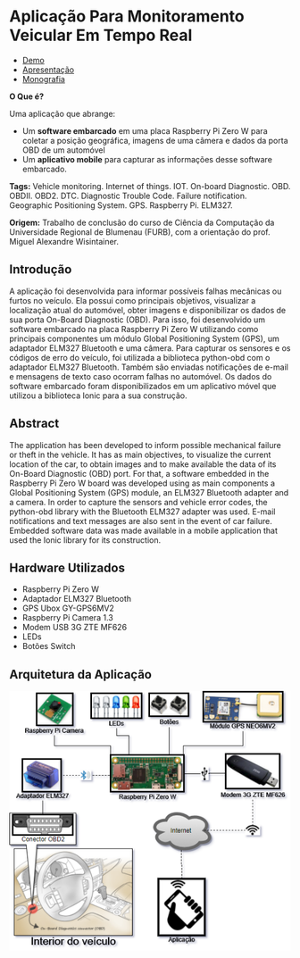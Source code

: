 # Aplicação Para Monitoramento Veicular Em Tempo Real
- <a target="_blank" href="https://youtu.be/3hla2eGgnB4">Demo</a>
- [Apresentação](/apresentação/tcc_bcc_2017_2_mmgsilva_MaiconMachadoGerardiDaSilva-AP.pdf)
- [Monografia](https://github.com/maiconn/tcc/raw/master/monografia/VF%20-%20Ajustes%20Finais/tcc_bcc_2017_2_mmgsilva_MaiconMachadoGerardiDaSilva-VF.pdf)

**O Que é?**

Uma aplicação que abrange:
- Um **software embarcado** em uma placa Raspberry Pi Zero W para coletar a posição geográfica, imagens de uma câmera e dados da porta OBD de um automóvel
- Um **aplicativo mobile** para capturar as informações desse software embarcado.

**Tags:** Vehicle monitoring. Internet of things. IOT. On-board Diagnostic. OBD. OBDII. OBD2. DTC. Diagnostic Trouble Code. Failure notification. Geographic Positioning System. GPS. Raspberry Pi. ELM327.

**Origem:** Trabalho de conclusão do curso de Ciência da Computação da Universidade Regional de Blumenau (FURB), com a orientação do prof. Miguel Alexandre Wisintainer.

## Introdução
A aplicação foi desenvolvida para informar possíveis falhas mecânicas ou furtos no veículo. Ela possui como principais objetivos, visualizar a localização atual do automóvel, obter imagens e disponibilizar os dados de sua porta On-Board Diagnostic (OBD). Para isso, foi desenvolvido um software embarcado na placa Raspberry Pi Zero W utilizando como principais componentes um módulo Global Positioning System (GPS), um adaptador ELM327 Bluetooth e uma câmera. Para capturar os sensores e os códigos de erro do veículo, foi utilizada a biblioteca python-obd com o adaptador ELM327 Bluetooth. Também são enviadas notificações de e-mail e mensagens de texto caso ocorram falhas no automóvel. Os dados do software embarcado foram disponibilizados em um aplicativo móvel que utilizou a biblioteca Ionic para a sua construção.

## Abstract
The application has been developed to inform possible mechanical failure or theft in the vehicle. It has as main objectives, to visualize the current location of the car, to obtain images and to make available the data of its On-Board Diagnostic (OBD) port. For that, a software embedded in the Raspberry Pi Zero W board was developed using as main components a Global Positioning System (GPS) module, an ELM327 Bluetooth adapter and a camera. In order to capture the sensors and vehicle error codes, the python-obd library with the Bluetooth ELM327 adapter was used. E-mail notifications and text messages are also sent in the event of car failure. Embedded software data was made available in a mobile application that used the Ionic library for its construction. 

## Hardware Utilizados
- Raspberry Pi Zero W
- Adaptador ELM327 Bluetooth
- GPS Ubox GY-GPS6MV2
- Raspberry Pi Camera 1.3
- Modem USB 3G ZTE MF626
- LEDs
- Botões Switch

## Arquitetura da Aplicação
<kbd>
  <img src="/apresentação/2%20-%20diagrama%20de%20arquitetura.png">
</kbd>
